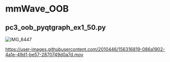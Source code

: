 # mmWave_OOB







## pc3_oob_pyqtgraph_ex1_50.py 

![IMG_8447](https://user-images.githubusercontent.com/2010446/156317589-6bacf303-bf2e-4d5d-864d-61b30aa14410.jpg)

https://user-images.githubusercontent.com/2010446/156316819-086a1902-4a1e-49d1-be57-2870749d0a7d.mov

